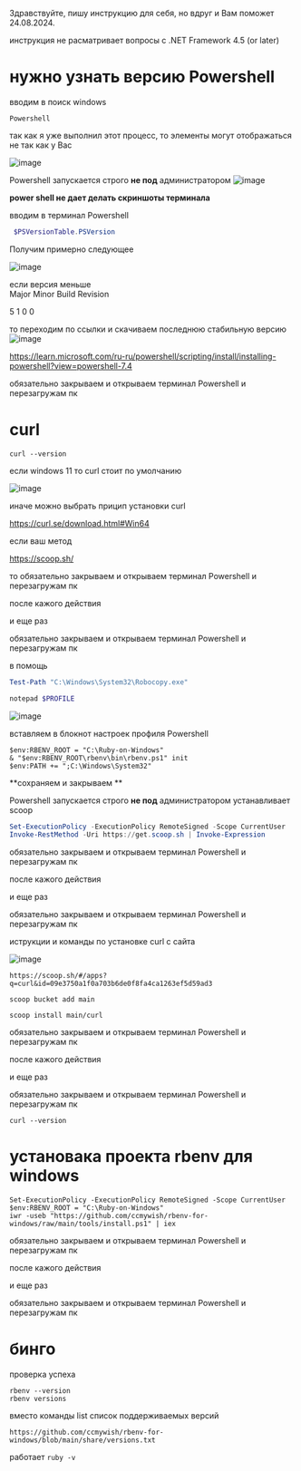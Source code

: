 Здравствуйте, пишу инструкцию для себя, но вдруг и Вам поможет 24.08.2024.

инструкция не расматривает вопросы с  .NET Framework 4.5 (or later)

# нужно узнать версию Powershell

вводим в поиск windows 
```
Powershell
```
так как я уже выполнил этот процесс, то элементы могут отображаться не так как у Вас

![image](https://github.com/user-attachments/assets/9447ba02-8c02-483c-a105-9650eadaf8f1)

Powershell запускается строго **не под**  администратором
![image](https://github.com/user-attachments/assets/321902f3-b415-4ef2-82b8-f8276c1a17e8)


**power shell не дает делать скриншоты терминала**

вводим в терминал Powershell
```Powershell
 $PSVersionTable.PSVersion
```

Получим примерно следующее

![image](https://github.com/user-attachments/assets/34774024-2866-4fc2-818b-b22de3530481)


если версия меньше  
Major  Minor  Build  Revision

5      1      0      0


то  переходим по ссылки и скачиваем последнюю стабильную версию
![image](https://github.com/user-attachments/assets/7e0d535e-df8d-404f-9ed3-6bbebaa910fc)

https://learn.microsoft.com/ru-ru/powershell/scripting/install/installing-powershell?view=powershell-7.4


обязательно закрываем и открываем терминал Powershell и перезагружам пк

# curl

```
curl --version
```

если windows 11 то curl стоит по умолчанию


![image](https://github.com/user-attachments/assets/44899061-a8a4-49c4-893b-d41c59deb19d)


иначе  можно выбрать прицип установки curl

https://curl.se/download.html#Win64

если ваш метод 

 https://scoop.sh/
 
то обязательно закрываем и открываем терминал Powershell и перезагружам пк

после кажого действия 

и еще раз 

обязательно закрываем и открываем терминал Powershell и перезагружам пк

в помощь

```Powershell  
Test-Path "C:\Windows\System32\Robocopy.exe"
```

```Powershell
notepad $PROFILE
```
![image](https://github.com/user-attachments/assets/b0d477d6-38ae-4bb7-91c3-2e978589b99b)

вставляем в блокнот настроек профиля Powershell

```notepad
$env:RBENV_ROOT = "C:\Ruby-on-Windows"
& "$env:RBENV_ROOT\rbenv\bin\rbenv.ps1" init
$env:PATH += ";C:\Windows\System32"
```
**сохраняем и закрываем **

Powershell запускается строго **не под**  администратором
устанавливает scoop

```Powershell
Set-ExecutionPolicy -ExecutionPolicy RemoteSigned -Scope CurrentUser
Invoke-RestMethod -Uri https://get.scoop.sh | Invoke-Expression
```


обязательно закрываем и открываем терминал Powershell и перезагружам пк

после кажого действия 

и еще раз 

обязательно закрываем и открываем терминал Powershell и перезагружам пк


иструкции и команды по установке curl c сайта

![image](https://github.com/user-attachments/assets/899e0835-a26b-44e7-ba3b-7d9b40af93a6)


```
https://scoop.sh/#/apps?q=curl&id=09e3750a1f0a703b6de0f8fa4ca1263ef5d59ad3
```

```
scoop bucket add main
```
```
scoop install main/curl
```

обязательно закрываем и открываем терминал Powershell и перезагружам пк

после кажого действия 

и еще раз 

обязательно закрываем и открываем терминал Powershell и перезагружам пк

```
curl --version
```

# установака проекта rbenv для windows

```
Set-ExecutionPolicy -ExecutionPolicy RemoteSigned -Scope CurrentUser                      
$env:RBENV_ROOT = "C:\Ruby-on-Windows"
iwr -useb "https://github.com/ccmywish/rbenv-for-windows/raw/main/tools/install.ps1" | iex
```

обязательно закрываем и открываем терминал Powershell и перезагружам пк

после кажого действия 

и еще раз 

обязательно закрываем и открываем терминал Powershell и перезагружам пк

# бинго

проверка успеха

```
rbenv --version
rbenv versions 
```

вместо команды list список поддерживаемых версий

```
https://github.com/ccmywish/rbenv-for-windows/blob/main/share/versions.txt
```

работает  ```ruby -v```
